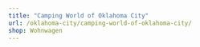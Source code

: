 ```yaml
---
title: "Camping World of Oklahoma City"
url: /oklahoma-city/camping-world-of-oklahoma-city/
shop: Wohnwagen
---
```

